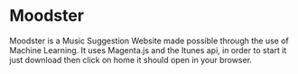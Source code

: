 # Moodster
Moodster is a Music Suggestion Website made possible through the use of Machine Learning.
It uses Magenta.js and the Itunes api, in order to start it just download then click on home it should open in your browser.
